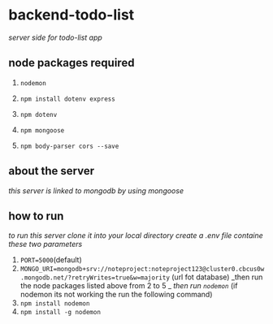 # backend-todo-list

_server side for todo-list app_

## node packages required

1. `nodemon`

2. `npm install dotenv express`

3. `npm dotenv`

4. `npm mongoose`

5. `npm body-parser cors --save `

## about the server

_this server is linked to mongodb by using mongoose_

## how to run

_to run this server clone it into your local directory_
_create a .env file containe these two parameters_

1. `PORT=5000`(default)
2. `MONGO_URI=mongodb+srv://noteproject:noteproject123@cluster0.cbcus0w.mongodb.net/?retryWrites=true&w=majority` (url fot database)
   _then run the node packages listed above from 2 to 5 _
   _then run `nodemon`_ (if nodemon its not working the run the following command)
3. `npm install nodemon`
4. `npm install -g nodemon`
